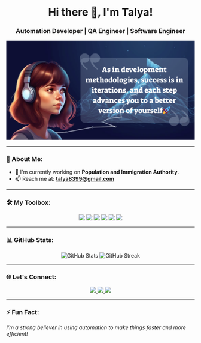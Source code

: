 <h1 align="center">Hi there 👋, I'm Talya!</h1>
<h3 align="center">Automation Developer | QA Engineer | Software Engineer</h3>

<p align="center">
  <img src="https://github.com/Talya2003/Talya2003/blob/main/%D7%94%D7%95%D7%A1%D7%A3%20%D7%9B%D7%95%D7%AA%D7%A8%D7%AA.png" width="850" />
</p>

---

### 🚀 About Me:
- 🔭 I'm currently working on **Population and Immigration Authority**.
- 📫 Reach me at: **[talya8399@gmail.com](mailto:talya8399@gmail.com)**

---

### 🛠️ My Toolbox:
<p align="center">
  <img src="https://img.shields.io/badge/-Python-333?style=for-the-badge&logo=python&logoColor=yellow"/>
  <img src="https://img.shields.io/badge/-JavaScript-333?style=for-the-badge&logo=javascript"/>
  <img src="https://img.shields.io/badge/-Selenium-333?style=for-the-badge&logo=selenium&logoColor=green"/>
  <img src="https://img.shields.io/badge/-Git-333?style=for-the-badge&logo=git"/>
  <img src="https://img.shields.io/badge/-Docker-333?style=for-the-badge&logo=docker"/>
  <img src="https://img.shields.io/badge/-AWS-333?style=for-the-badge&logo=amazonaws"/>
</p>

---

### 📊 GitHub Stats:
<p align="center">
  <img src="https://github-readme-stats.vercel.app/api?username=Talya2003&show_icons=true&theme=radical" alt="GitHub Stats" />
  <img src="https://github-readme-streak-stats.herokuapp.com/?user=Talya2003&theme=radical" alt="GitHub Streak" />
</p>

---

### 🌐 Let's Connect:
<p align="center">
  <a href="https://linkedin.com/in/YourLinkedInProfile" target="_blank">
    <img src="https://img.shields.io/badge/-LinkedIn-0077B5?style=for-the-badge&logo=linkedin"/>
  </a>
  <a href="https://github.com/Talya2003" target="_blank">
    <img src="https://img.shields.io/badge/-GitHub-333?style=for-the-badge&logo=github"/>
  </a>
  <a href="mailto:YourEmail@example.com">
    <img src="https://img.shields.io/badge/-Email-D14836?style=for-the-badge&logo=gmail&logoColor=white"/>
  </a>
</p>

---

### ⚡ Fun Fact:
*I’m a strong believer in using automation to make things faster and more efficient!*

